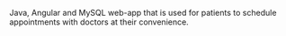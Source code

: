Java, Angular and MySQL web-app that is used for patients to schedule appointments with doctors at their convenience.
